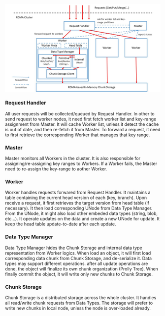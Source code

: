![architecture figure](Architecture.jpg)
### Request Handler
All user requests will be collected/queued by Request Handler.
In other to send request to worker nodes, it need first fetch worker list and key-range assignment from Master.
It will cache Worker list, unless it detect the cache is out of date, and then re-fetch it from Master.
To forward a request, it need to first retrieve the corresponding Worker that manages that key range.

### Master
Master monitors all Workers in the cluster.
It is also responsible for assigning/re-assigning key ranges to Workers.
If a Worker fails, the Master need to re-assign the key-range to aother Worker.

### Worker
Worker handles requests forwared from Request Handler.
It maintains a table containing the current head version of each (key, branch).
Upon receive a request, it first retrieves the target version from head table (if necessary).
It then load corresponding UNode from Data Type Manager.
From the UNode, it might also load other embeded data types (string, blob, etc...).
It operate updates on the data and create a new UNode for update.
It keep the head table update-to-date after each update.

### Data Type Manager
Data Type Manager hides the Chunk Storage and internal data type representation from Worker logics.
When load an object, it will first load corresponding data chunk from Chunk Storage, and de-serialize it.
Data types may support different operations.
after all update operations are done, the object will finalize its own chunk organization (Prolly Tree).
When finally commit the object, it will write only new chunks to Chunk Storage.

### Chunk Storage
Chunk Storage is a distributed storage across the whole cluster.
It handles all read/write chunk requests from Data Types.
The storage will prefer to write new chunks in local node, unless the node is over-loaded already.
